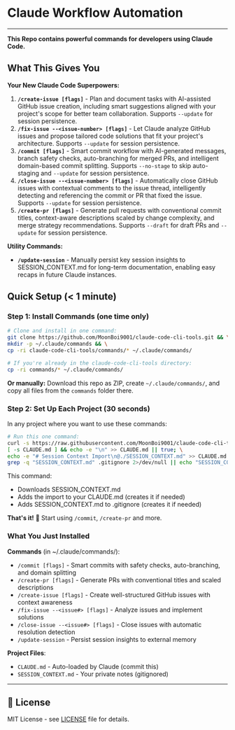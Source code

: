 # Claude Workflow Automation

---

**This Repo contains powerful commands for developers using Claude Code.**

## What This Gives You

**Your New Claude Code Superpowers:**
1. **`/create-issue [flags]`** - Plan and document tasks with AI-assisted GitHub issue creation, including smart suggestions aligned with your project's scope for better team collaboration. Supports `--update` for session persistence.
2. **`/fix-issue --<issue-number> [flags]`** - Let Claude analyze GitHub issues and propose tailored code solutions that fit your project's architecture. Supports `--update` for session persistence.
3. **`/commit [flags]`** - Smart commit workflow with AI-generated messages, branch safety checks, auto-branching for merged PRs, and intelligent domain-based commit splitting. Supports `--no-stage` to skip auto-staging and `--update` for session persistence.
4. **`/close-issue --<issue-number> [flags]`** - Automatically close GitHub issues with contextual comments to the issue thread, intelligently detecting and referencing the commit or PR that fixed the issue. Supports `--update` for session persistence.
5. **`/create-pr [flags]`** - Generate pull requests with conventional commit titles, context-aware descriptions scaled by change complexity, and merge strategy recommendations. Supports `--draft` for draft PRs and `--update` for session persistence.

**Utility Commands:**
- **`/update-session`** - Manually persist key session insights to SESSION_CONTEXT.md for long-term documentation, enabling easy recaps in future Claude instances. 

## Quick Setup (< 1 minute)

### Step 1: Install Commands (one time only)

```bash
# Clone and install in one command:
git clone https://github.com/MoonBoi9001/claude-code-cli-tools.git && \
mkdir -p ~/.claude/commands && \
cp -ri claude-code-cli-tools/commands/* ~/.claude/commands/
```

```bash
# If you're already in the claude-code-cli-tools directory:
cp -ri commands/* ~/.claude/commands/
```

**Or manually:** Download this repo as ZIP, create `~/.claude/commands/`, and copy all files from the `commands` folder there.

### Step 2: Set Up Each Project (30 seconds)

In any project where you want to use these commands:

```bash
# Run this one command:
curl -s https://raw.githubusercontent.com/MoonBoi9001/claude-code-cli-tools/main/SESSION_CONTEXT.md -o SESSION_CONTEXT.md && \
[ -s CLAUDE.md ] && echo -e "\n" >> CLAUDE.md || true; \
echo -e "# Session Context Import\n@./SESSION_CONTEXT.md" >> CLAUDE.md && \
grep -q "SESSION_CONTEXT.md" .gitignore 2>/dev/null || echo "SESSION_CONTEXT.md" >> .gitignore
```

This command:
- Downloads SESSION_CONTEXT.md 
- Adds the import to your CLAUDE.md (creates it if needed)
- Adds SESSION_CONTEXT.md to .gitignore (creates it if needed)

**That's it!** 🎉 Start using `/commit`, `/create-pr` and more.

### What You Just Installed

**Commands** (in ~/.claude/commands/):
- `/commit [flags]` - Smart commits with safety checks, auto-branching, and domain splitting
- `/create-pr [flags]` - Generate PRs with conventional titles and scaled descriptions
- `/create-issue [flags]` - Create well-structured GitHub issues with context awareness
- `/fix-issue --<issue#> [flags]` - Analyze issues and implement solutions
- `/close-issue --<issue#> [flags]` - Close issues with automatic resolution detection
- `/update-session` - Persist session insights to external memory

**Project Files**:
- `CLAUDE.md` - Auto-loaded by Claude (commit this)
- `SESSION_CONTEXT.md` - Your private notes (gitignored)

---

## 📄 License

MIT License - see [LICENSE](LICENSE) file for details.
